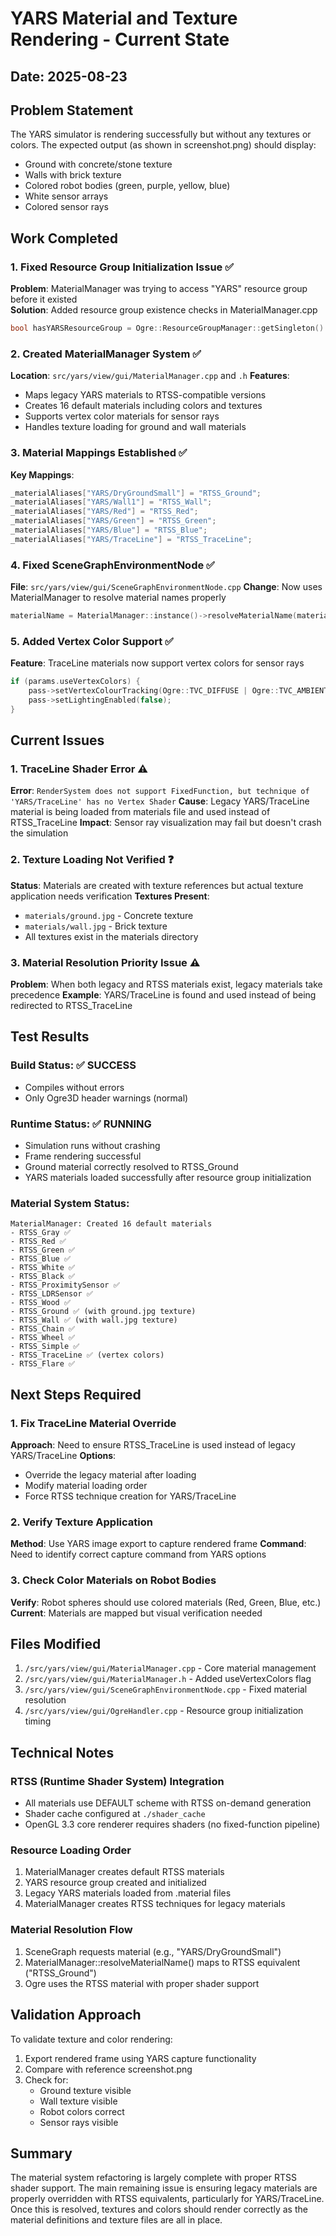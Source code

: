 # YARS Material and Texture Rendering - Current State

## Date: 2025-08-23

## Problem Statement
The YARS simulator is rendering successfully but without any textures or colors. The expected output (as shown in screenshot.png) should display:
- Ground with concrete/stone texture
- Walls with brick texture  
- Colored robot bodies (green, purple, yellow, blue)
- White sensor arrays
- Colored sensor rays

## Work Completed

### 1. Fixed Resource Group Initialization Issue ✅
**Problem**: MaterialManager was trying to access "YARS" resource group before it existed  
**Solution**: Added resource group existence checks in MaterialManager.cpp
```cpp
bool hasYARSResourceGroup = Ogre::ResourceGroupManager::getSingleton().resourceGroupExists("YARS");
```

### 2. Created MaterialManager System ✅
**Location**: `src/yars/view/gui/MaterialManager.cpp` and `.h`
**Features**:
- Maps legacy YARS materials to RTSS-compatible versions
- Creates 16 default materials including colors and textures
- Supports vertex color materials for sensor rays
- Handles texture loading for ground and wall materials

### 3. Material Mappings Established ✅
**Key Mappings**:
```cpp
_materialAliases["YARS/DryGroundSmall"] = "RTSS_Ground";  
_materialAliases["YARS/Wall1"] = "RTSS_Wall";
_materialAliases["YARS/Red"] = "RTSS_Red";
_materialAliases["YARS/Green"] = "RTSS_Green";
_materialAliases["YARS/Blue"] = "RTSS_Blue";
_materialAliases["YARS/TraceLine"] = "RTSS_TraceLine";
```

### 4. Fixed SceneGraphEnvironmentNode ✅
**File**: `src/yars/view/gui/SceneGraphEnvironmentNode.cpp`
**Change**: Now uses MaterialManager to resolve material names properly
```cpp
materialName = MaterialManager::instance()->resolveMaterialName(materialName);
```

### 5. Added Vertex Color Support ✅
**Feature**: TraceLine materials now support vertex colors for sensor rays
```cpp
if (params.useVertexColors) {
    pass->setVertexColourTracking(Ogre::TVC_DIFFUSE | Ogre::TVC_AMBIENT);
    pass->setLightingEnabled(false);
}
```

## Current Issues

### 1. TraceLine Shader Error ⚠️
**Error**: `RenderSystem does not support FixedFunction, but technique of 'YARS/TraceLine' has no Vertex Shader`
**Cause**: Legacy YARS/TraceLine material is being loaded from materials file and used instead of RTSS_TraceLine
**Impact**: Sensor ray visualization may fail but doesn't crash the simulation

### 2. Texture Loading Not Verified ❓
**Status**: Materials are created with texture references but actual texture application needs verification
**Textures Present**: 
- `materials/ground.jpg` - Concrete texture
- `materials/wall.jpg` - Brick texture
- All textures exist in the materials directory

### 3. Material Resolution Priority Issue ⚠️
**Problem**: When both legacy and RTSS materials exist, legacy materials take precedence
**Example**: YARS/TraceLine is found and used instead of being redirected to RTSS_TraceLine

## Test Results

### Build Status: ✅ SUCCESS
- Compiles without errors
- Only Ogre3D header warnings (normal)

### Runtime Status: ✅ RUNNING
- Simulation runs without crashing
- Frame rendering successful
- Ground material correctly resolved to RTSS_Ground
- YARS materials loaded successfully after resource group initialization

### Material System Status:
```
MaterialManager: Created 16 default materials
- RTSS_Gray ✅
- RTSS_Red ✅  
- RTSS_Green ✅
- RTSS_Blue ✅
- RTSS_White ✅
- RTSS_Black ✅
- RTSS_ProximitySensor ✅
- RTSS_LDRSensor ✅
- RTSS_Wood ✅
- RTSS_Ground ✅ (with ground.jpg texture)
- RTSS_Wall ✅ (with wall.jpg texture)
- RTSS_Chain ✅
- RTSS_Wheel ✅
- RTSS_Simple ✅
- RTSS_TraceLine ✅ (vertex colors)
- RTSS_Flare ✅
```

## Next Steps Required

### 1. Fix TraceLine Material Override
**Approach**: Need to ensure RTSS_TraceLine is used instead of legacy YARS/TraceLine
**Options**:
- Override the legacy material after loading
- Modify material loading order
- Force RTSS technique creation for YARS/TraceLine

### 2. Verify Texture Application
**Method**: Use YARS image export to capture rendered frame
**Command**: Need to identify correct capture command from YARS options

### 3. Check Color Materials on Robot Bodies
**Verify**: Robot spheres should use colored materials (Red, Green, Blue, etc.)
**Current**: Materials are mapped but visual verification needed

## Files Modified

1. `/src/yars/view/gui/MaterialManager.cpp` - Core material management
2. `/src/yars/view/gui/MaterialManager.h` - Added useVertexColors flag
3. `/src/yars/view/gui/SceneGraphEnvironmentNode.cpp` - Fixed material resolution
4. `/src/yars/view/gui/OgreHandler.cpp` - Resource group initialization timing

## Technical Notes

### RTSS (Runtime Shader System) Integration
- All materials use DEFAULT scheme with RTSS on-demand generation
- Shader cache configured at `./shader_cache`
- OpenGL 3.3 core renderer requires shaders (no fixed-function pipeline)

### Resource Loading Order
1. MaterialManager creates default RTSS materials
2. YARS resource group created and initialized  
3. Legacy YARS materials loaded from .material files
4. MaterialManager creates RTSS techniques for legacy materials

### Material Resolution Flow
1. SceneGraph requests material (e.g., "YARS/DryGroundSmall")
2. MaterialManager::resolveMaterialName() maps to RTSS equivalent ("RTSS_Ground")
3. Ogre uses the RTSS material with proper shader support

## Validation Approach

To validate texture and color rendering:
1. Export rendered frame using YARS capture functionality
2. Compare with reference screenshot.png
3. Check for:
   - Ground texture visible
   - Wall texture visible  
   - Robot colors correct
   - Sensor rays visible

## Summary

The material system refactoring is largely complete with proper RTSS shader support. The main remaining issue is ensuring legacy materials are properly overridden with RTSS equivalents, particularly for YARS/TraceLine. Once this is resolved, textures and colors should render correctly as the material definitions and texture files are all in place.